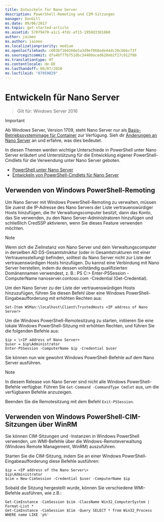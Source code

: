 ```yaml
---
title: Entwickeln für Nano Server
description: PowerShell-Remoting und CIM-Sitzungen
manager: DonGill
ms.date: 09/06/2017
ms.topic: get-started-article
ms.assetid: 57079470-a1c1-4fdc-af15-1950d3381860
author: jaimeo
ms.author: jaimeo
ms.localizationpriority: medium
ms.openlocfilehash: c003bf160260e5a3d9ef068ede44dc20cbbbc73f
ms.sourcegitcommit: dfa48f77b751dbc34409aced628eb2f17c912f08
ms.translationtype: HT
ms.contentlocale: de-DE
ms.lasthandoff: 08/07/2020
ms.locfileid: "87959829"
---
```

# <a name="developing-for-nano-server"></a>Entwickeln für Nano Server

>Gilt für: Windows Server 2016

> [!IMPORTANT]
> Ab Windows Server, Version 1709, steht Nano Server nur als [Basis-Betriebssystemimage für Container](/virtualization/windowscontainers/quick-start/using-insider-container-images#install-base-container-image) zur Verfügung. Sieh dir [Änderungen an Nano Server](nano-in-semi-annual-channel.md) an und erfahre, was dies bedeutet.

In diesen Themen werden wichtige Unterschiede in PowerShell unter Nano Server erläutert und Unterstützung für die Entwicklung eigener PowerShell-Cmdlets für die Verwendung unter Nano Server geboten.

- [PowerShell unter Nano Server](PowerShell-on-Nano-Server.md)
- [Entwickeln von PowerShell-Cmdlets für Nano Server](Developing-PowerShell-Cmdlets-for-Nano-Server.md)

## <a name="using-windows-powershell-remoting"></a>Verwenden von Windows PowerShell-Remoting
Um Nano Server mit Windows PowerShell-Remoting zu verwalten, müssen Sie zuerst die IP-Adresse des Nano Servers der Liste vertrauenswürdiger Hosts hinzufügen, die Ihr Verwaltungscomputer besitzt, dann das Konto, das Sie verwenden, zu den Nano Server-Administratoren hinzufügen und schließlich CredSSP aktivieren, wenn Sie dieses Feature verwenden möchten.

> [!NOTE]
> Wenn sich die Zielinstanz von Nano Server und dein Verwaltungscomputer in derselben AD DS-Gesamtstruktur (oder in Gesamtstrukturen mit einer Vertrauensstellung) befinden, solltest du Nano Server nicht zur Liste der vertrauenswürdigen Hosts hinzufügen. Du kannst eine Verbindung mit Nano Server herstellen, indem du dessen vollständig qualifizierten Domänennamen verwendest, z. B.: PS C:\> Enter-PSSession -ComputerName nanoserver.contoso.com -Credential (Get-Credential).


Um den Nano Server zu der Liste der vertrauenswürdigen Hosts hinzuzufügen, führen Sie diesen Befehl über eine Windows PowerShell-Eingabeaufforderung mit erhöhten Rechten aus:

`Set-Item WSMan:\localhost\Client\TrustedHosts <IP address of Nano Server>`

Um die Windows PowerShell-Remotesitzung zu starten, initiieren Sie eine lokale Windows PowerShell-Sitzung mit erhöhten Rechten, und führen Sie die folgenden Befehle aus:


```
$ip = \<IP address of Nano Server>
$user = $ip\Administrator
Enter-PSSession -ComputerName $ip -Credential $user
```


Sie können nun wie gewohnt Windows PowerShell-Befehle auf dem Nano Server ausführen.

> [!NOTE]
> In diesem Release von Nano Server sind nicht alle Windows PowerShell-Befehle verfügbar. Führen Sie `Get-Command -CommandType Cmdlet` aus, um die verfügbaren Befehle anzuzeigen.

Beenden Sie die Remotesitzung mit dem Befehl `Exit-PSSession`.

## <a name="using-windows-powershell-cim-sessions-over-winrm"></a>Verwenden von Windows PowerShell-CIM-Sitzungen über WinRM
Sie können CIM-Sitzungen und -Instanzen in Windows PowerShell verwenden, um WMI-Befehle über die Windows-Remoteverwaltung (Windows Remote Management, WinRM) auszuführen.

Starten Sie die CIM-Sitzung, indem Sie an einer Windows PowerShell-Eingabeaufforderung diese Befehle ausführen:


```
$ip = <IP address of the Nano Server\>
$ip\Administrator
$cim = New-CimSession -Credential $user -ComputerName $ip
```


Sobald die Sitzung hergestellt wurde, können Sie verschiedene WMI-Befehle ausführen, wie z.B.:


```
Get-CimInstance -CimSession $cim -ClassName Win32_ComputerSystem | Format-List *
Get-CimInstance -CimSession $Cim -Query SELECT * from Win32_Process WHERE name LIKE 'p%'
```


